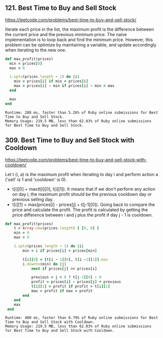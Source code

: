 ## 121. Best Time to Buy and Sell Stock

https://leetcode.com/problems/best-time-to-buy-and-sell-stock/

Iterate each price in the list, the maximum profit is the difference between the current price and the previous minimum price. The naive implementation is to loop back and find the minimum price. However, this problem can be optimize by maintaining a variable, and update accordingly when iterating to the new one.

```ruby
def max_profit(prices)
  min = prices[0]
  max = 0

  1.upto(prices.length - 1) do |i|
    min = prices[i] if min > prices[i]
    max = prices[i] - min if prices[i] - min > max
  end

  max
end
```

```
Runtime: 288 ms, faster than 5.26% of Ruby online submissions for Best Time to Buy and Sell Stock.
Memory Usage: 219.5 MB, less than 62.03% of Ruby online submissions for Best Time to Buy and Sell Stock.
```

## 309. Best Time to Buy and Sell Stock with Cooldown

https://leetcode.com/problems/best-time-to-buy-and-sell-stock-with-cooldown/

Let t (i, a) is the maximum profit when iterating to day i and perform action a ('sell' is 1 and 'cooldown' is 0).
- t[i][0] = max(t[i][0], t[i][1]). It means that if we don't perform any action on day i, the maximum profit should be the previous cooldown day or previous selling day.
- t[i][1] = max(prices[i] - prices[j] + t[j-1][0]). Going back to compare the price and calculate the profit. The profit is calculated by getting the price difference between i and j plus the profit if day j - 1 is cooldown.

```ruby
def max_profit(prices)
    t = Array.new(prices.length) { [0, 0] }
    min = 0
    max = 0

    1.upto(prices.length - 1) do |i|
        min = i if prices[i] < prices[min]

        t[i][0] = [t[i - 1][0], t[i -1][1]].max
        i.downto(min) do |j|
            next if prices[j] >= prices[i]

            previous = j > 0 ? t[j-1][0] : 0
            profit = prices[i] - prices[j] + previous
            t[i][1] = profit if profit > t[i][1]
            max = profit if max < profit
        end
    end
    max
 end
```

```
Runtime: 400 ms, faster than 6.79% of Ruby online submissions for Best Time to Buy and Sell Stock with Cooldown.
Memory Usage: 219.5 MB, less than 62.03% of Ruby online submissions for Best Time to Buy and Sell Stock with Cooldown.
```
